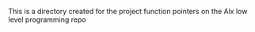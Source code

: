 This is a directory created for the project function pointers on the Alx low level programming repo
